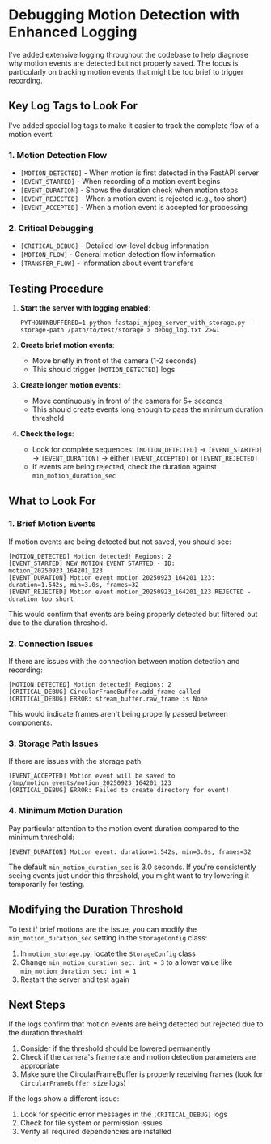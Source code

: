 # Debugging Motion Detection with Enhanced Logging

I've added extensive logging throughout the codebase to help diagnose why motion events are detected but not properly saved. The focus is particularly on tracking motion events that might be too brief to trigger recording.

## Key Log Tags to Look For

I've added special log tags to make it easier to track the complete flow of a motion event:

### 1. Motion Detection Flow

- `[MOTION_DETECTED]` - When motion is first detected in the FastAPI server
- `[EVENT_STARTED]` - When recording of a motion event begins
- `[EVENT_DURATION]` - Shows the duration check when motion stops
- `[EVENT_REJECTED]` - When a motion event is rejected (e.g., too short)
- `[EVENT_ACCEPTED]` - When a motion event is accepted for processing

### 2. Critical Debugging 

- `[CRITICAL_DEBUG]` - Detailed low-level debug information
- `[MOTION_FLOW]` - General motion detection flow information
- `[TRANSFER_FLOW]` - Information about event transfers

## Testing Procedure

1. **Start the server with logging enabled**:
   ```
   PYTHONUNBUFFERED=1 python fastapi_mjpeg_server_with_storage.py --storage-path /path/to/test/storage > debug_log.txt 2>&1
   ```

2. **Create brief motion events**:
   - Move briefly in front of the camera (1-2 seconds)
   - This should trigger `[MOTION_DETECTED]` logs

3. **Create longer motion events**:
   - Move continuously in front of the camera for 5+ seconds
   - This should create events long enough to pass the minimum duration threshold

4. **Check the logs**:
   - Look for complete sequences: `[MOTION_DETECTED]` -> `[EVENT_STARTED]` -> `[EVENT_DURATION]` -> either `[EVENT_ACCEPTED]` or `[EVENT_REJECTED]`
   - If events are being rejected, check the duration against `min_motion_duration_sec`

## What to Look For

### 1. Brief Motion Events

If motion events are being detected but not saved, you should see:

```
[MOTION_DETECTED] Motion detected! Regions: 2
[EVENT_STARTED] NEW MOTION EVENT STARTED - ID: motion_20250923_164201_123
[EVENT_DURATION] Motion event motion_20250923_164201_123: duration=1.542s, min=3.0s, frames=32
[EVENT_REJECTED] Motion event motion_20250923_164201_123 REJECTED - duration too short
```

This would confirm that events are being properly detected but filtered out due to the duration threshold.

### 2. Connection Issues

If there are issues with the connection between motion detection and recording:

```
[MOTION_DETECTED] Motion detected! Regions: 2
[CRITICAL_DEBUG] CircularFrameBuffer.add_frame called
[CRITICAL_DEBUG] ERROR: stream_buffer.raw_frame is None
```

This would indicate frames aren't being properly passed between components.

### 3. Storage Path Issues

If there are issues with the storage path:

```
[EVENT_ACCEPTED] Motion event will be saved to /tmp/motion_events/motion_20250923_164201_123
[CRITICAL_DEBUG] ERROR: Failed to create directory for event!
```

### 4. Minimum Motion Duration

Pay particular attention to the motion event duration compared to the minimum threshold:

```
[EVENT_DURATION] Motion event: duration=1.542s, min=3.0s, frames=32
```

The default `min_motion_duration_sec` is 3.0 seconds. If you're consistently seeing events just under this threshold, you might want to try lowering it temporarily for testing.

## Modifying the Duration Threshold

To test if brief motions are the issue, you can modify the `min_motion_duration_sec` setting in the `StorageConfig` class:

1. In `motion_storage.py`, locate the `StorageConfig` class
2. Change `min_motion_duration_sec: int = 3` to a lower value like `min_motion_duration_sec: int = 1`
3. Restart the server and test again

## Next Steps

If the logs confirm that motion events are being detected but rejected due to the duration threshold:

1. Consider if the threshold should be lowered permanently
2. Check if the camera's frame rate and motion detection parameters are appropriate
3. Make sure the CircularFrameBuffer is properly receiving frames (look for `CircularFrameBuffer size` logs)

If the logs show a different issue:

1. Look for specific error messages in the `[CRITICAL_DEBUG]` logs
2. Check for file system or permission issues
3. Verify all required dependencies are installed
